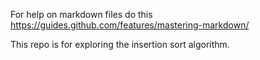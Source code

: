 For help on markdown files do this
https://guides.github.com/features/mastering-markdown/

This repo is for exploring the insertion sort algorithm.
